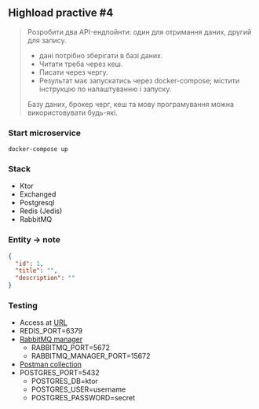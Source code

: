 ## Highload practive #4

> Розробити два API-ендпойнти: один для отримання даних, другий для запису.
> - дані потрібно зберігати в базі даних.
> - Читати треба через кеш.
> - Писати через чергу.
> - Результат має запускатись через docker-compose; містити інструкцію по налаштуванню і запуску.
>
> Базу даних, брокер черг, кеш та мову програмування можна використовувати будь-які.

### Start microservice

```
docker-compose up
```

### Stack

- Ktor
- Exchanged
- Postgresql
- Redis (Jedis)
- RabbitMQ

### Entity -> note

```json
{
  "id": 1,
  "title": "",
  "description": ""
}
```

### Testing
- Access at [URL](http://localhost:8080)
- REDIS_PORT=6379
- [RabbitMQ manager](http://localhost:15672/)
   - RABBITMQ_PORT=5672
   - RABBITMQ_MANAGER_PORT=15672
- [Postman collection](/KMA_HIGHLOAD.postman_collection.json)
- POSTGRES_PORT=5432
   - POSTGRES_DB=ktor
   - POSTGRES_USER=username
   - POSTGRES_PASSWORD=secret
